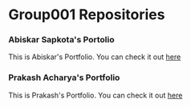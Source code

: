 # Group001 Repositories

### Abiskar Sapkota's Portolio
This is Abiskar's Portfolio. You can check it out [here](https://abiskar001.github.io/portfolio/)

### Prakash Acharya's Portfolio
This is Prakash's Portfolio. You can check it out [here](https://ztangent0.github.io/prakash/)
